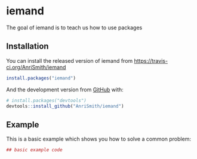 # iemand

The goal of iemand is to teach us how to use packages

## Installation

You can install the released version of iemand from https://travis-ci.org/AnriSmith/iemand

``` r
install.packages("iemand")
```

And the development version from [GitHub](https://github.com/) with:

``` r
# install.packages("devtools")
devtools::install_github("AnriSmith/iemand")
```
## Example

This is a basic example which shows you how to solve a common problem:

``` r
## basic example code
```

